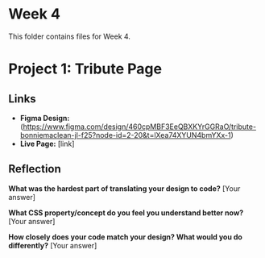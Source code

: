 # Week 4

This folder contains files for Week 4.

# Project 1: Tribute Page

## Links
- **Figma Design:** (https://www.figma.com/design/460cpMBF3EeQBXKYrGGRaO/tribute-bonniemaclean-jl-f25?node-id=2-20&t=lXea74XYUN4bmYXx-1)
- **Live Page:** [link]

## Reflection

**What was the hardest part of translating your design to code?**
[Your answer]

**What CSS property/concept do you feel you understand better now?**
[Your answer]

**How closely does your code match your design? What would you do differently?**
[Your answer]

